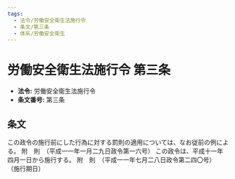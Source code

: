 ```yaml
---
tags:
  - 法令/労働安全衛生法施行令
  - 条文/第三条
  - 体系/労働安全衛生
---
```

# 労働安全衛生法施行令 第三条

- **法令:** 労働安全衛生法施行令
- **条文番号:** 第三条

## 条文
この政令の施行前にした行為に対する罰則の適用については、なお従前の例による。
附　則　（平成一一年一月二九日政令第一六号）
この政令は、平成十一年四月一日から施行する。
附　則　（平成一一年七月二八日政令第二四〇号）
（施行期日）

